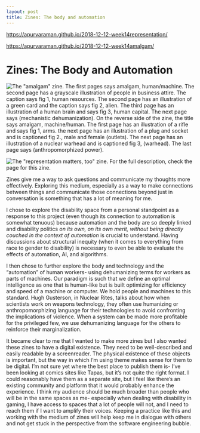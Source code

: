 ```yaml
---
layout: post
title: Zines: The body and automation
---
```

https://apurvaraman.github.io/2018-12-12-week14representation/

https://apurvaraman.github.io/2018-12-12-week14amalgam/


# Zines: The Body and Automation
![The "amalgam" zine. The first pages says amalgam, human/machine. The second page has a grayscale illustration of people in business attire. The caption says fig 1, human resources. The second page has an illustration of a green card and the caption says fig 2, alien. The third page has an illustration of a human brain and says fig 3, human capital. The next page says (mechanistic dehumanization). On the reverse side of the zine, the title says amalgam, machine/human. The first page has an illustration of a rifle and says fig 1, arms. the next page has an illustration of a plug and socket and is captioned fig 2., male and female (outlets). The next page has an illustration of a nuclear warhead and is captioned fig 3, (warhead). The last page says (anthropomorphized power). ](https://apurvaraman.github.io/img/amalgam.png)

![The "representation matters, too" zine. For the full description, check the page for this zine. ](https://apurvaraman.github.io/img/rep.png)


Zines give me a way to ask questions and communicate my thoughts more effectively. Exploring this medium, especially as a way to make connections between things and communicate those connections beyond just in conversation is something that has a lot of meaning for me.  

I chose to explore the disability space from a personal standpoint as a response to this project (even though its connection to automation is somewhat tenuous) because automation and the body are so deeply linked and disability politics *on its own, on its own merit, without being directly couched in the context of automation* is crucial to understand. Having discussions about structural inequity (when it comes to everything from race to gender to disability) is necessary to even be able to evaluate the effects of automation, AI, and algorithms.

I then chose to further explore the body and technology and the “automation” of human workers- using dehumanizing terms for workers as parts of machines. Our paradigm is such that we define an optimal intelligence as one that is human-like but is built optimizing for efficiency and speed of a machine or computer. We hold people and machines to this standard. Hugh Gusterson, in Nuclear Rites, talks about how when scientists work on weapons technology, they often use humanizing or anthropomorphizing language for their technologies to avoid confronting the implications of violence. When a system can be made more profitable for the privileged few, we use dehumanizing language for the others to reinforce their marginalization.

It became clear to me that I wanted to make more zines but I also wanted these zines to have a digital existence. They need to be well-described and easily readable by a screenreader. The physical existence of these objects is important, but the way in which I’m using theme makes sense for them to be digital. I’m not sure yet where the best place to publish them is- I’ve been looking at comics sites like Tapas, but it’s not quite the right format. I could reasonably have them as a separate site, but I feel like there’s an existing community and platform that it would probably enhance the experience. I think my audience should be much broader than people who will be in the same spaces as me- especially when dealing with disability in gaming, I have access to spaces that a lot of people will not, and I need to reach them if I want to amplify their voices. Keeping a practice like this and working with the medium of zines will help keep me in dialogue with others and not get stuck in the perspective from the software engineering bubble.
